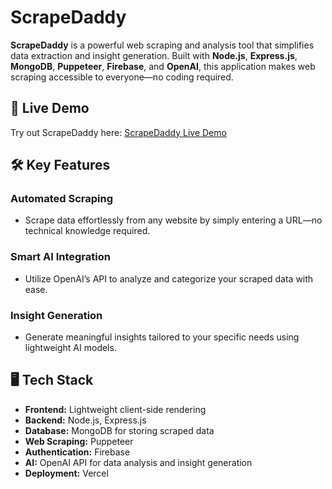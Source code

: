 # ScrapeDaddy

**ScrapeDaddy** is a powerful web scraping and analysis tool that simplifies data extraction and insight generation. Built with **Node.js**, **Express.js**, **MongoDB**, **Puppeteer**, **Firebase**, and **OpenAI**, this application makes web scraping accessible to everyone—no coding required.

## 🚀 Live Demo

Try out ScrapeDaddy here: [ScrapeDaddy Live Demo](https://scrape-daddy-git-level-3-ryan-farekhs-projects.vercel.app/)

## 🛠 Key Features

### Automated Scraping
- Scrape data effortlessly from any website by simply entering a URL—no technical knowledge required.

### Smart AI Integration
- Utilize OpenAI’s API to analyze and categorize your scraped data with ease.

### Insight Generation
- Generate meaningful insights tailored to your specific needs using lightweight AI models.

## 🖥️ Tech Stack

- **Frontend:** Lightweight client-side rendering
- **Backend:** Node.js, Express.js
- **Database:** MongoDB for storing scraped data
- **Web Scraping:** Puppeteer
- **Authentication:** Firebase
- **AI:** OpenAI API for data analysis and insight generation
- **Deployment:** Vercel
